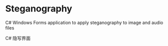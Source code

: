 # Steganography
C# Windows Forms application to apply steganography to image and audio files

C# 隐写界面

